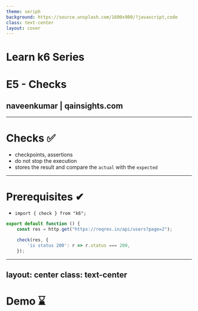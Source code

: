 ```yaml
---
theme: seriph
background: https://source.unsplash.com/1600x900/?javascript,code
class: text-center
layout: cover
---
```


# Learn k6 Series

# E5 - Checks

## naveenkumar | qainsights.com

---

# Checks ✅


- checkpoints, assertions
- do not stop the execution
- stores the result and compare the `actual` with the `expected`

---

# Prerequisites ✔

- `import { check } from "k6";`

```javascript
export default function () {
    const res = http.get("https://reqres.in/api/users?page=2");

    check(res, {
        'is status 200': r => r.status === 200,        
    });
```

---
layout: center
class: text-center
---

# 

# Demo ⌛ 
